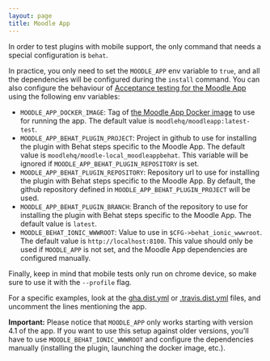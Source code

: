 ```yaml
---
layout: page
title: Moodle App
---
```


In order to test plugins with mobile support, the only command that needs a special configuration is `behat`.

In practice, you only need to set the `MOODLE_APP` env variable to `true`, and all the dependencies will be configured during the `install` command. You can also configure the behaviour of [Acceptance testing for the Moodle App](https://moodledev.io/general/app/development/testing/acceptance-testing) using the following env variables:

- `MOODLE_APP_DOCKER_IMAGE`: Tag of [the Moodle App Docker image](https://moodledev.io/general/app/development/setup/docker-images) to use for running the app. The default value is `moodlehq/moodleapp:latest-test`.
- `MOODLE_APP_BEHAT_PLUGIN_PROJECT`: Project in github to use for installing the plugin with Behat steps specific to the Moodle App. The default value is `moodlehq/moodle-local_moodleappbehat`. This variable will be ignored if `MOODLE_APP_BEHAT_PLUGIN_REPOSITORY` is set.
- `MOODLE_APP_BEHAT_PLUGIN_REPOSITORY`: Repository url to use for installing the plugin with Behat steps specific to the Moodle App. By default, the github repository defined in `MOODLE_APP_BEHAT_PLUGIN_PROJECT` will be used.
- `MOODLE_APP_BEHAT_PLUGIN_BRANCH`: Branch of the repository to use for installing the plugin with Behat steps specific to the Moodle App. The default value is `latest`.
- `MOODLE_BEHAT_IONIC_WWWROOT`: Value to use in `$CFG->behat_ionic_wwwroot`. The default value is `http://localhost:8100`. This value should only be used if `MOODLE_APP` is not set, and the Moodle App dependencies are configured manually.

Finally, keep in mind that mobile tests only run on chrome device, so make sure to use it with the `--profile` flag.

For a specific examples, look at the [gha.dist.yml](GHAFileExplained.md) or [.travis.dist.yml](TravisFileExplained.md) files, and uncomment the lines mentioning the app.

**Important:** Please notice that `MOODLE_APP` only works starting with version 4.1 of the app. If you want to use this setup against older versions, you'll have to use `MOODLE_BEHAT_IONIC_WWWROOT` and configure the dependencies manually (installing the plugin, launching the docker image, etc.).
